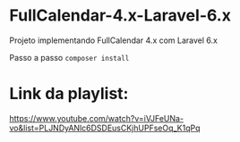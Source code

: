 # FullCalendar-4.x-Laravel-6.x
Projeto implementando FullCalendar 4.x com Laravel 6.x

Passo a passo
```composer install```


# Link da playlist:
https://www.youtube.com/watch?v=iVJFeUNa-vo&list=PLJNDyANlc6DSDEusCKjhUPFseOq_K1qPq
